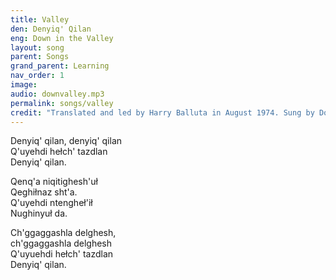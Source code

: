 ```yaml
---
title: Valley
den: Denyiq' Qilan
eng: Down in the Valley
layout: song
parent: Songs
grand_parent: Learning
nav_order: 1
image: 
audio: downvalley.mp3
permalink: songs/valley
credit: "Translated and led by Harry Balluta in August 1974. Sung by Donita Peter in June 2004."
---
```




<p>
Denyiq' qilan, denyiq' qilan<br>
Q'uyehdi hełch' tazdlan<br>
Denyiq' qilan.
</p>
<p>
Qenq'a niqitighesh'uł<br>
Qeghiłnaz sht'a.<br>
Q'uyehdi ntengheł'ił<br>
Nughinyuł da.
</p>
<p>
Ch'ggaggashla delghesh, <br>
ch'ggaggashla delghesh<br>
Q'uyuehdi hełch' tazdlan<br>
Denyiq' qilan.</p>


